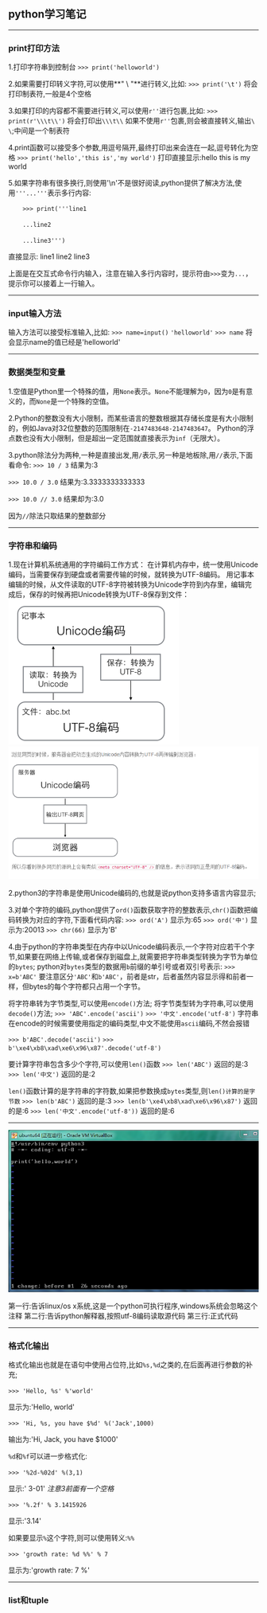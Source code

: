 
## python学习笔记

---

### print打印方法
1.打印字符串到控制台
`>>> print('helloworld')`

2.如果需要打印转义字符,可以使用**" \ "**进行转义,比如:
`>>> print('\t')` 将会打印制表符,一般是4个空格

3.如果打印的内容都不需要进行转义,可以使用`r''`进行包裹,比如:
`>>> print(r'\\\t\\')`
将会打印出`\\\t\\`
如果不使用`r''`包裹,则会被直接转义,输出`\		\`;中间是一个制表符

4.print函数可以接受多个参数,用逗号隔开,最终打印出来会连在一起,逗号转化为空格
`>>> print('hello','this is','my world')`
打印直接显示:hello this is my world

5.如果字符串有很多换行,则使用'\n'不是很好阅读,python提供了解决方法,使用`'''...'''`表示多行内容:

		>>> print('''line1

		...line2

		...line3''')

直接显示:
line1
line2
line3

上面是在交互式命令行内输入，注意在输入多行内容时，提示符由`>>>`变为`...`，提示你可以接着上一行输入。

---

### input输入方法
输入方法可以接受标准输入,比如:
`>>> name=input()`
`'helloworld'`
`>>> name`
将会显示name的值已经是'helloworld'

---

### 数据类型和变量

1.空值是Python里一个特殊的值，用`None`表示。`None`不能理解为`0`，因为`0`是有意义的，而`None`是一个特殊的空值。


2.Python的整数没有大小限制，而某些语言的整数根据其存储长度是有大小限制的，例如Java对32位整数的范围限制在`-2147483648-2147483647`。
Python的浮点数也没有大小限制，但是超出一定范围就直接表示为`inf`（无限大）。

3.python除法分为两种,一种是直接出发,用`/`表示,另一种是地板除,用`//`表示,下面看命令:
`>>> 10 / 3`
结果为:3

`>>> 10.0 / 3.0`
结果为:3.3333333333333

`>>> 10.0 // 3.0`
结果却为:3.0

因为`//`除法只取结果的整数部分

---

### 字符串和编码

1.现在计算机系统通用的字符编码工作方式：
在计算机内存中，统一使用Unicode编码，当需要保存到硬盘或者需要传输的时候，就转换为UTF-8编码。
用记事本编辑的时候，从文件读取的UTF-8字符被转换为Unicode字符到内存里，编辑完成后，保存的时候再把Unicode转换为UTF-8保存到文件：
![内存和文件的编码转换](img/figure1.png "编码过程")
![内存和文件的编码转换](img/figure2.png "编码过程")

2.python3的字符串是使用Unicode编码的,也就是说python支持多语言内容显示;

3.对单个字符的编码,python提供了`ord()`函数获取字符的整数表示,`chr()`函数把编码转换为对应的字符,下面看代码内容:
`>>> ord('A')`
显示为:65
`>>> ord('中')`
显示为:20013
`>>> chr(66)`
显示为'B'

4.由于python的字符串类型在内存中以Unicode编码表示,一个字符对应若干个字节,如果要在网络上传输,或者保存到磁盘上,就需要把字符串类型转换为字节为单位的`bytes`;
python对`bytes`类型的数据用`b`前缀的单引号或者双引号表示:
`>>> x=b'ABC'`
要注意区分`'ABC'`和`b'ABC'`，前者是str，后者虽然内容显示得和前者一样，但bytes的每个字符都只占用一个字节。

将字符串转为字节类型,可以使用`encode()`方法;
将字节类型转为字符串,可以使用`decode()`方法;
`>>> 'ABC'.encode('ascii')`
`>>> '中文'.encode('utf-8')`
字符串在encode的时候需要使用指定的编码类型,中文不能使用`ascii`编码,不然会报错

`>>> b'ABC'.decode('ascii')`
`>>> b'\xe4\xb8\xad\xe6\x96\x87'.decode('utf-8')`



要计算字符串包含多少个字符,可以使用`len()`函数
`>>> len('ABC')`
返回的是:3
`>>> len('中文')`
返回的是:2

`len()`函数计算的是字符串的字符数,如果把参数换成`bytes`类型,则`len()计算的是字节数`
`>>> len(b'ABC')`
返回的是:3
`>>> len(b'\xe4\xb8\xad\xe6\x96\x87')`
返回的是:6
`>>> len('中文'.encode('utf-8'))`
返回的是:6

---

![python文本文件代码](img/figure3.png)

第一行:告诉linux/os x系统,这是一个python可执行程序,windows系统会忽略这个注释
第二行:告诉python解释器,按照utf-8编码读取源代码
第三行:正式代码

---

### 格式化输出

格式化输出也就是在语句中使用占位符,比如`%s,%d`之类的,在后面再进行参数的补充;

`>>> 'Hello, %s' %'world'`

显示为:'Hello, world'


`>>> 'Hi, %s, you have $%d' %('Jack',1000)`

输出为:'Hi, Jack, you have $1000'


`%d`和`%f`可以进一步格式化:

`>>> '%2d-%02d' %(3,1)`

显示:' 3-01'	*注意3前面有一个空格*


`>>> '%.2f' % 3.1415926`

显示:'3.14'


如果要显示`%`这个字符,则可以使用转义:`%%`

`>>> 'growth rate: %d %%' % 7`

显示为:'growth rate: 7 %'



---

### list和tuple


